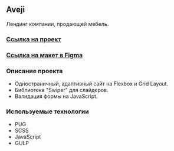 ## Aveji

Лендинг компании, продающей мебель.

### [Ссылка на проект](https://lizaelkina.github.io/aveji-markup/ 'Выполненный проект')

### [Ссылка на макет в Figma](https://www.figma.com/design/Mjw3T665A9Wjj2g2LSUYX6/Aveji?node-id=0-1&node-type=canvas&t=Ne7PS0sOlzlWDcBy-0 'Макет в Figma')

### Описание проекта

- Одностраничный, адаптивный сайт на Flexbox и Grid Layout. 
- Библиотека "Swiper" для слайдеров.
- Валидация формы на JavaScript.

### Используемые технологии

- PUG
- SCSS
- JavaScript
- GULP
